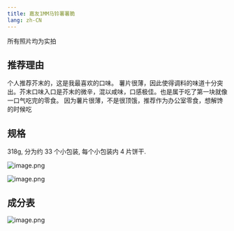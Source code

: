 ```yaml
---
title: 嘉友1MM马铃薯薯脆
lang: zh-CN
---
```


所有照片均为实拍

## 推荐理由

个人推荐芥末的，这是我最喜欢的口味。
薯片很薄，因此使得调料的味道十分突出。芥末口味入口是芥末的微辛，混以咸味，口感极佳。也是属于吃了第一块就像一口气吃完的零食。
因为薯片很薄，不是很顶饿，推荐作为办公室零食，想解馋的时候吃

## 规格

318g, 分为约 33 个小包装, 每个小包装内 4 片饼干.

![image.png](https://i.loli.net/2019/11/28/bGzi8tZhwKUEROM.png)

![image.png](https://i.loli.net/2019/11/28/13NWyVCI2h6TLmA.png)

## 成分表

![image.png](https://i.loli.net/2019/11/28/qbQE6OLzxuTiKHZ.png)